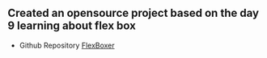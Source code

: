 ## Created an opensource project based on the day 9 learning about flex box

- Github Repository [FlexBoxer](https://github.com/CyberSphinxxx/FlexBoxer)